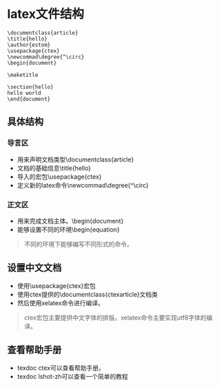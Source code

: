 # latex文件结构

```
\documentclass{article}
\title{hello}
\author{estom}
\usepackage{ctex}
\newcommad\degree{^\circ}
\begin{document}

\maketitle

\section{hello}
hello world
\end{document}
```

## 具体结构

### 导言区
* 用来声明文档类型\documentclass{article}
* 文档的基础信息\title{hello}
* 导入的宏包\usepackage{ctex}
* 定义新的latex命令\newcommad\degree{^\circ}


### 正文区

* 用来完成文档主体。\begin{document}
* 能够设置不同的环境\begin{equation}

> 不同的环境下能够编写不同形式的命令。



## 设置中文文档

* 使用\usepackage{ctex}宏包
* 使用ctex提供的\documentclass{ctexarticle}文档类
* 然后使用xelatex命令进行编译。

> ctex宏包主要提供中文字体的排版。xelatex命令主要实现utf8字体的编译。


## 查看帮助手册
* texdoc ctex可以查看帮助手册。
* texdoc lshot-zh可以查看一个简单的教程

